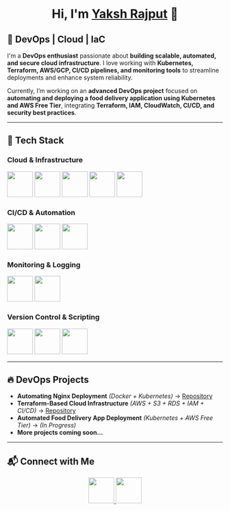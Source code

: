 # <h1 align="center">Hi, I'm <a href="https://www.linkedin.com/in/yaksh7" > Yaksh Rajput</a> 👋</h1>  

## 🚀 DevOps | Cloud | IaC 

I'm a **DevOps enthusiast** passionate about **building scalable, automated, and secure cloud infrastructure**. I love working with **Kubernetes, Terraform, AWS/GCP, CI/CD pipelines, and monitoring tools** to streamline deployments and enhance system reliability.  

Currently, I’m working on an **advanced DevOps project** focused on **automating and deploying a food delivery application using Kubernetes and AWS Free Tier**, integrating **Terraform, IAM, CloudWatch, CI/CD, and security best practices**.  

---

## 🔧 Tech Stack  

### **Cloud & Infrastructure**  
<p align="left">
  <img src="https://cdn.jsdelivr.net/gh/devicons/devicon/icons/amazonwebservices/amazonwebservices-original.svg" height="60"/>
  <img src="https://cdn.jsdelivr.net/gh/devicons/devicon/icons/googlecloud/googlecloud-original.svg" height="60"/>
  <img src="https://cdn.jsdelivr.net/gh/devicons/devicon/icons/terraform/terraform-original.svg" height="60"/>
  <img src="https://cdn.jsdelivr.net/gh/devicons/devicon/icons/kubernetes/kubernetes-plain.svg" height="60"/>
  <img src="https://cdn.jsdelivr.net/gh/devicons/devicon/icons/docker/docker-original.svg" height="60"/>
</p>

### **CI/CD & Automation**  
<p align="left">
  <img src="https://cdn.jsdelivr.net/gh/devicons/devicon/icons/jenkins/jenkins-original.svg" height="60"/>
  <img src="https://cdn.jsdelivr.net/gh/devicons/devicon/icons/github/github-original.svg" height="60"/>
  <img src="https://cdn.jsdelivr.net/gh/devicons/devicon/icons/ansible/ansible-original.svg" height="60"/>
</p>

### **Monitoring & Logging**  
<p align="left">
  <img src="https://cdn.jsdelivr.net/gh/devicons/devicon/icons/prometheus/prometheus-original.svg" height="60"/>
  <img src="https://cdn.jsdelivr.net/gh/devicons/devicon/icons/grafana/grafana-original.svg" height="60"/>
</p>

### **Version Control & Scripting**  
<p align="left">
  <img src="https://cdn.jsdelivr.net/gh/devicons/devicon/icons/git/git-original.svg" height="60"/>
  <img src="https://cdn.jsdelivr.net/gh/devicons/devicon/icons/bash/bash-original.svg" height="60"/>
  <img src="https://cdn.jsdelivr.net/gh/devicons/devicon/icons/python/python-original.svg" height="60"/>
</p>

---

## 🔥 DevOps Projects  

- **Automating Nginx Deployment** *(Docker + Kubernetes)* → [Repository](https://github.com/y7ksh-r/Nginx-Deployment-using-Docker-and-K8s)
- **Terraform-Based Cloud Infrastructure** *(AWS + S3 + RDS + IAM + CI/CD)* → [Repository](https://github.com/y7ksh-r/terraform-remote-state-management) 
- **Automated Food Delivery App Deployment** *(Kubernetes + AWS Free Tier)* → *(In Progress)*  
- **More projects coming soon...**  

---

## 📬 Connect with Me  

<p align="center">
  <a href="https://www.linkedin.com/in/yaksh7/">
    <img src="https://cdn.jsdelivr.net/gh/devicons/devicon/icons/linkedin/linkedin-original.svg" height="60"/>
  </a>
  <a href="mailto:y7178435@gmail.com">
    <img src="https://cdn.jsdelivr.net/gh/devicons/devicon/icons/google/google-original.svg" height="60"/>
  </a>
</p>

